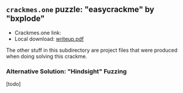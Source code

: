 
## ``crackmes.one`` puzzle: "easycrackme" by "bxplode"

* Crackmes.one link: 
* Local download: [writeup.pdf](./writeup.pdf)

The other stuff in this subdirectory are project files that were produced when doing solving this crackme.

### Alternative Solution: "Hindsight" Fuzzing

[todo]

